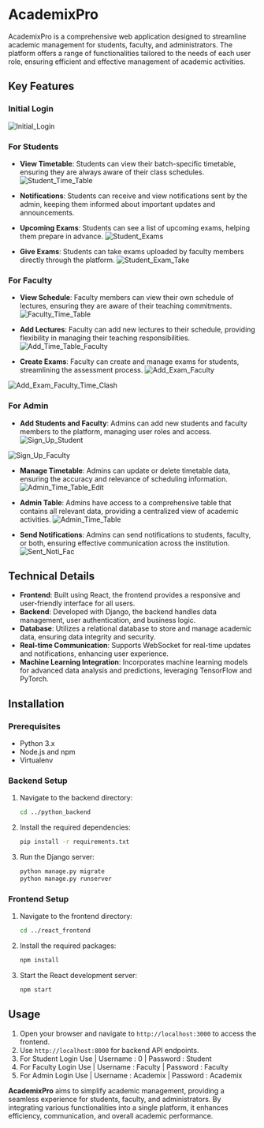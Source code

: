 # AcademixPro

AcademixPro is a comprehensive web application designed to streamline academic management for students, faculty, and administrators. The platform offers a range of functionalities tailored to the needs of each user role, ensuring efficient and effective management of academic activities.

## Key Features

### Initial Login
![Initial_Login](https://github.com/user-attachments/assets/71d7c2e9-dcf5-4bfd-a682-697442ea5828)

### For Students
- **View Timetable**: Students can view their batch-specific timetable, ensuring they are always aware of their class schedules.
![Student_Time_Table](https://github.com/user-attachments/assets/d6001124-95f7-44e6-a537-61466acbcb33)

- **Notifications**: Students can receive and view notifications sent by the admin, keeping them informed about important updates and announcements.

- **Upcoming Exams**: Students can see a list of upcoming exams, helping them prepare in advance.
![Student_Exams](https://github.com/user-attachments/assets/a6737d21-3542-4731-8c5c-7a8da8bfbace)

- **Give Exams**: Students can take exams uploaded by faculty members directly through the platform.
![Student_Exam_Take](https://github.com/user-attachments/assets/5fe55edc-c890-4fe6-a179-022b18a7a20a)

### For Faculty
- **View Schedule**: Faculty members can view their own schedule of lectures, ensuring they are aware of their teaching commitments.
![Faculty_Time_Table](https://github.com/user-attachments/assets/06fed4e3-907f-4f68-b945-fa6b8d6aa841)

- **Add Lectures**: Faculty can add new lectures to their schedule, providing flexibility in managing their teaching responsibilities.
![Add_Time_Table_Faculty](https://github.com/user-attachments/assets/fad0ee92-2050-4c03-88ea-3d3a0fa58749)

- **Create Exams**: Faculty can create and manage exams for students, streamlining the assessment process.
![Add_Exam_Faculty](https://github.com/user-attachments/assets/d38bab93-0dd3-4bd4-b2b6-b256f99e55b9)

![Add_Exam_Faculty_Time_Clash](https://github.com/user-attachments/assets/6bb0ee2a-0b5b-47af-a6fd-b886d9688246)

### For Admin
- **Add Students and Faculty**: Admins can add new students and faculty members to the platform, managing user roles and access.
![Sign_Up_Student](https://github.com/user-attachments/assets/1c43f30b-9641-40c7-bda4-157859800c55)

![Sign_Up_Faculty](https://github.com/user-attachments/assets/a75a4775-4d7d-40ca-9ca8-cb3745dd0e28)

- **Manage Timetable**: Admins can update or delete timetable data, ensuring the accuracy and relevance of scheduling information.
![Admin_Time_Table_Edit](https://github.com/user-attachments/assets/5e5fc9ac-2495-4dee-a54f-2e3f2ecfb426)

- **Admin Table**: Admins have access to a comprehensive table that contains all relevant data, providing a centralized view of academic activities.
![Admin_Time_Table](https://github.com/user-attachments/assets/27a9cd44-e84a-4e4b-bdfa-ab9868716eb8)

- **Send Notifications**: Admins can send notifications to students, faculty, or both, ensuring effective communication across the institution.
![Sent_Noti_Fac](https://github.com/user-attachments/assets/e0540609-a465-4781-b124-82f3b04310b7)

## Technical Details

- **Frontend**: Built using React, the frontend provides a responsive and user-friendly interface for all users.
- **Backend**: Developed with Django, the backend handles data management, user authentication, and business logic.
- **Database**: Utilizes a relational database to store and manage academic data, ensuring data integrity and security.
- **Real-time Communication**: Supports WebSocket for real-time updates and notifications, enhancing user experience.
- **Machine Learning Integration**: Incorporates machine learning models for advanced data analysis and predictions, leveraging TensorFlow and PyTorch.

## Installation

### Prerequisites
- Python 3.x
- Node.js and npm
- Virtualenv

### Backend Setup

1. Navigate to the backend directory:
    ```sh
    cd ../python_backend
    ```
    
2. Install the required dependencies:
    ```sh
    pip install -r requirements.txt
    ```

3. Run the Django server:
    ```sh
    python manage.py migrate
    python manage.py runserver
    ```

### Frontend Setup
1. Navigate to the frontend directory:
    ```sh
    cd ../react_frontend
    ```

2. Install the required packages:
    ```sh
    npm install
    ```

3. Start the React development server:
    ```sh
    npm start
    ```

## Usage

1. Open your browser and navigate to `http://localhost:3000` to access the frontend.
2. Use `http://localhost:8000` for backend API endpoints.
3. For Student Login Use | Username : 0 | Password : Student
4. For Faculty Login Use | Username : Faculty | Password : Faculty
5. For Admin Login Use | Username : Academix | Password : Academix

**AcademixPro** aims to simplify academic management, providing a seamless experience for students, faculty, and administrators. By integrating various functionalities into a single platform, it enhances efficiency, communication, and overall academic performance.

